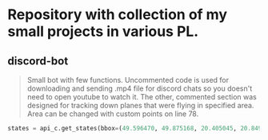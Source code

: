 # Repository with collection of my small projects in various PL.


## discord-bot
> Small bot with few functions. Uncommented code is used for downloading and sending .mp4 file for discord chats so you doesn't need to open
> youtube to watch it.
> The other, commented section was designed for tracking down planes that were flying in specified area. Area can be changed with custom points on line 78.
```python
states = api_c.get_states(bbox=(49.596470, 49.875168, 20.405045, 20.849991))
```
